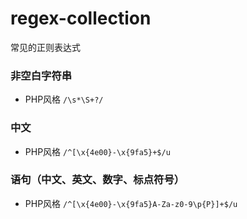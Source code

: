 # regex-collection

常见的正则表达式

### 非空白字符串

- PHP风格 ```/\s*\S+?/```

### 中文

- PHP风格 ```/^[\x{4e00}-\x{9fa5}+$/u```

### 语句（中文、英文、数字、标点符号）

- PHP风格 ```/^[\x{4e00}-\x{9fa5}A-Za-z0-9\p{P}]+$/u```
